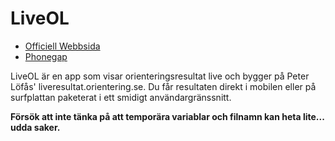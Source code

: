# LiveOL

* [Officiell Webbsida](http://liveol.xyz)
* [Phonegap](http://www.phonegap.com)

LiveOL är en app som visar orienteringsresultat live och bygger på Peter Löfås' liveresultat.orientering.se. Du får resultaten direkt i mobilen eller på surfplattan paketerat i ett smidigt användargränssnitt.

**Försök att inte tänka på att temporära variablar och filnamn kan heta lite... udda saker.**